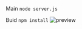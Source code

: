 Main `node server.js`

Buid `npm install`
![preview](https://cdn.discordapp.com/attachments/1335597135202353224/1385397265039884439/20250620_061356.jpg?ex=6855eb3f&is=685499bf&hm=0a27796f9af5c2ff95de563ed947886662fa2468e0805db35224baa0bf516fac&)
